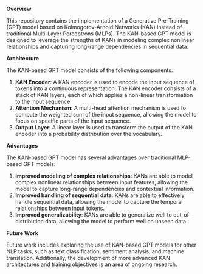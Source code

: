 **Overview**

This repository contains the implementation of a Generative Pre-Training (GPT) model based on Kolmogorov-Arnold Networks (KAN) instead of traditional Multi-Layer Perceptrons (MLPs). The KAN-based GPT model is designed to leverage the strengths of KANs in modeling complex nonlinear relationships and capturing long-range dependencies in sequential data.

**Architecture**

The KAN-based GPT model consists of the following components:

1. **KAN Encoder**: A KAN encoder is used to encode the input sequence of tokens into a continuous representation. The KAN encoder consists of a stack of KAN layers, each of which applies a non-linear transformation to the input sequence.
2. **Attention Mechanism**: A multi-head attention mechanism is used to compute the weighted sum of the input sequence, allowing the model to focus on specific parts of the input sequence.
3. **Output Layer**: A linear layer is used to transform the output of the KAN encoder into a probability distribution over the vocabulary.


**Advantages**

The KAN-based GPT model has several advantages over traditional MLP-based GPT models:

1. **Improved modeling of complex relationships**: KANs are able to model complex nonlinear relationships between input features, allowing the model to capture long-range dependencies and contextual information.
2. **Improved handling of sequential data**: KANs are able to effectively handle sequential data, allowing the model to capture the temporal relationships between input tokens.
3. **Improved generalizability**: KANs are able to generalize well to out-of-distribution data, allowing the model to perform well on unseen data.

**Future Work**

Future work includes exploring the use of KAN-based GPT models for other NLP tasks, such as text classification, sentiment analysis, and machine translation. Additionally, the development of more advanced KAN architectures and training objectives is an area of ongoing research.
